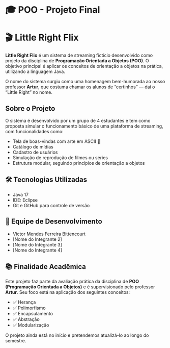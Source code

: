 # 🎓 POO - Projeto Final
# 🎬 Little Right Flix

**Little Right Flix** é um sistema de streaming fictício desenvolvido como projeto da disciplina de **Programação Orientada a Objetos (POO)**. O objetivo principal é aplicar os conceitos de orientação a objetos na prática, utilizando a linguagem Java.

O nome do sistema surgiu como uma homenagem bem-humorada ao nosso professor **Artur**, que costuma chamar os alunos de “certinhos” — daí o “Little Right” no nome. 

## Sobre o Projeto

O sistema é desenvolvido por um grupo de 4 estudantes e tem como proposta simular o funcionamento básico de uma plataforma de streaming, com funcionalidades como:

- Tela de boas-vindas com arte em ASCII 🎨
- Catálogo de mídias
- Cadastro de usuários
- Simulação de reprodução de filmes ou séries
- Estrutura modular, seguindo princípios de orientação a objetos

## 🛠 Tecnologias Utilizadas

- Java 17
- IDE: Eclipse
- Git e GitHub para controle de versão

## 👥 Equipe de Desenvolvimento

- Victor Mendes Ferreira Bittencourt  
- [Nome do Integrante 2]  
- [Nome do Integrante 3]  
- [Nome do Integrante 4]

## 📚 Finalidade Acadêmica

Este projeto faz parte da avaliação prática da disciplina de **POO (Programação Orientada a Objetos)** e é supervisionado pelo professor **Artur**. Seu foco está na aplicação dos seguintes conceitos:

- ✅ Herança  
- ✅ Polimorfismo  
- ✅ Encapsulamento  
- ✅ Abstração  
- ✅ Modularização  

O projeto ainda está no início e pretendemos atualizá-lo ao longo do semestre.
